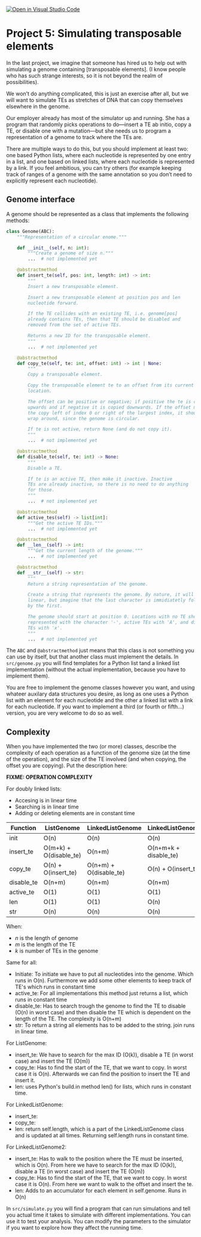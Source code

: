 [![Open in Visual Studio Code](https://classroom.github.com/assets/open-in-vscode-c66648af7eb3fe8bc4f294546bfd86ef473780cde1dea487d3c4ff354943c9ae.svg)](https://classroom.github.com/online_ide?assignment_repo_id=9446791&assignment_repo_type=AssignmentRepo)
# Project 5: Simulating transposable elements

In the last project, we imagine that someone has hired us to help out with simulating a genome containing [transposable elements]. (I know people who has such strange interests, so it is not beyond the realm of possibilities).

We won’t do anything complicated, this is just an exercise after all, but we will want to simulate TEs as stretches of DNA that can copy themselves elsewhere in the genome.

Our employer already has most of the simulator up and running. She has a program that randomly picks operations to do—insert a TE ab initio, copy a TE, or disable one with a mutation—but she needs us to program a representation of a genome to track where the TEs are.

There are multiple ways to do this, but you should implement at least two: one based Python lists, where each nucleotide is represented by one entry in a list, and one based on linked lists, where each nucleotide is represented by a link. If you feel ambitious, you can try others (for example keeping track of ranges of a genome with the same annotation so you don’t need to explicitly represent each nucleotide).

## Genome interface

A genome should be represented as a class that implements the following methods:

```python
class Genome(ABC):
    """Representation of a circular enome."""

    def __init__(self, n: int):
        """Create a genome of size n."""
        ...  # not implemented yet

    @abstractmethod
    def insert_te(self, pos: int, length: int) -> int:
        """
        Insert a new transposable element.

        Insert a new transposable element at position pos and len
        nucleotide forward.

        If the TE collides with an existing TE, i.e. genome[pos]
        already contains TEs, then that TE should be disabled and
        removed from the set of active TEs.

        Returns a new ID for the transposable element.
        """
        ...  # not implemented yet

    @abstractmethod
    def copy_te(self, te: int, offset: int) -> int | None:
        """
        Copy a transposable element.

        Copy the transposable element te to an offset from its current
        location.

        The offset can be positive or negative; if positive the te is copied
        upwards and if negative it is copied downwards. If the offset moves
        the copy left of index 0 or right of the largest index, it should
        wrap around, since the genome is circular.

        If te is not active, return None (and do not copy it).
        """
        ...  # not implemented yet

    @abstractmethod
    def disable_te(self, te: int) -> None:
        """
        Disable a TE.

        If te is an active TE, then make it inactive. Inactive
        TEs are already inactive, so there is no need to do anything
        for those.
        """
        ...  # not implemented yet

    @abstractmethod
    def active_tes(self) -> list[int]:
        """Get the active TE IDs."""
        ...  # not implemented yet

    @abstractmethod
    def __len__(self) -> int:
        """Get the current length of the genome."""
        ...  # not implemented yet

    @abstractmethod
    def __str__(self) -> str:
        """
        Return a string representation of the genome.

        Create a string that represents the genome. By nature, it will be
        linear, but imagine that the last character is immidiatetly followed
        by the first.

        The genome should start at position 0. Locations with no TE should be
        represented with the character '-', active TEs with 'A', and disabled
        TEs with 'x'.
        """
        ...  # not implemented yet

```

The `ABC` and `@abstractmethod` just means that this class is not something you can use by itself, but that another class must implement the details. In `src/genome.py` you will find templates for a Python list tand a linked list implementation (without the actual implementation, because you have to implement them).

You are free to implement the genome classes however you want, and using whateer auxilary data structures you desire, as long as one uses a Python list with an element for each nucleotide and the other a linked list with a link for each nucleotide. If you want to implement a third (or fourth or fifth...) version, you are very welcome to do so as well.

## Complexity

When you have implemented the two (or more) classes, describe the complexity of each operation as a function of the genome size (at the time of the operation), and the size of the TE involved (and when copying, the offset you are copying). Put the description here:

**FIXME: OPERATION COMPLEXITY**

For doubly linked lists: 
- Accesing is in linear time
- Searching is in linear time 
- Adding or deleting elements are in constant time

Function   | ListGenome | LinkedListGenome | LinkedListGenome2
-----------|------------|------------------|------------------
init       | O(n)       | O(n)             | O(n)
insert_te  | O(m+k) + O(disable_te)| O(n+m) | O(n+m+k + disable_te)
copy_te    | O(n) + O(insert_te)| O(n+m) + O(disable_te) | O(n) + O(insert_te)
disable_te | O(n+m)     | O(n+m)           | O(n+m)
active_te  | O(1)       | O(1)             | O(1)
len        | O(1)       | O(1)             | O(n)
str        | O(n)       | O(n)             | O(n)

When:
- *n* is the length of genome 
- *m* is the length of the TE
- *k* is number of TEs in the genome

Same for all: 
- Initiate: To initiate we have to put all nucleotides into the genome. Which runs in O(n). Furthermore we add some other elements to keep track of TE's which runs in constant time
- active_te: For all implementations this method just returns a list, which runs in constant time
- disable_te: Has to search trough the genome to find the TE to disable (O(n) in worst case) and then disable the TE which is dependent on the length of the TE. The complexity is O(n+m)
- str: To return a string all elements has to be added to the string. join runs in linear time. 

For ListGenome: 
- insert_te: We have to search for the max ID (O(k)), disable a TE (in worst case) and insert the TE (O(m))
- copy_te: Has to find the start of the TE, that we want to copy. In worst case it is O(n). Afterwards we can find the position to insert the TE and insert it. 
- len: uses Python's build.in method len() for lists, which runs in constant time. 

For LinkedListGenome: 
- insert_te: 
- copy_te: 
- len: return self.length, which is a part of the LinkedListGenome class and is updated at all times. Returning self.length runs in constant time. 

For LinkedListGenome2: 
- insert_te: Has to walk to the position where the TE must be inserted, which is O(n). From here we have to search for the max ID (O(k)), disable a TE (in worst case) and insert the TE (O(m))
- copy_te: Has to find the start of the TE, that we want to copy. In worst case it is O(n). From here we want to walk to the offset and insert the te.
- len: Adds to an accumulator for each element in self.genome. Runs in O(n)


In `src/simulate.py` you will find a program that can run simulations and tell you actual time it takes to simulate with different implementations. You can use it to test your analysis. You can modify the parameters to the simulator if you want to explore how they affect the running time.
